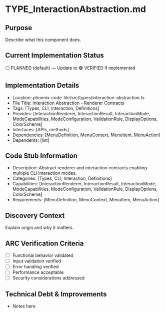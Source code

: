 # TYPE_InteractionAbstraction.md

## Purpose
Describe what this component does.

## Current Implementation Status
⚪ PLANNED (default) — Update to 🟢 VERIFIED if implemented

## Implementation Details
- Location: phoenix-code-lite/src/types/interaction-abstraction.ts
- File Title: Interaction Abstraction - Renderer Contracts
- Tags: [Types, CLI, Interaction, Definitions]
- Provides: [InteractionRenderer, InteractionResult, InteractionMode, ModeCapabilities, ModeConfiguration, ValidationRule, DisplayOptions, ColorScheme]
- Interfaces: [APIs, methods]
- Dependencies: [MenuDefinition, MenuContext, MenuItem, MenuAction]
- Dependents: [list]

## Code Stub Information
- Description: Abstract renderer and interaction contracts enabling multiple CLI interaction modes.
- Categories: [Types, CLI, Interaction, Definitions]
- Capabilities: [InteractionRenderer, InteractionResult, InteractionMode, ModeCapabilities, ModeConfiguration, ValidationRule, DisplayOptions, ColorScheme]
- Requirements: [MenuDefinition, MenuContext, MenuItem, MenuAction]

## Discovery Context
Explain origin and why it matters.

## ARC Verification Criteria
- [ ] Functional behavior validated
- [ ] Input validation verified
- [ ] Error handling verified
- [ ] Performance acceptable
- [ ] Security considerations addressed

## Technical Debt & Improvements
- Notes here
